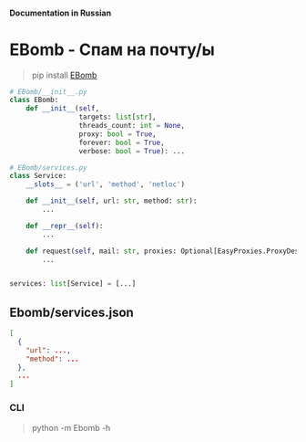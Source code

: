 #### Documentation in Russian

# EBomb - Спам на почту/ы

> pip install [EBomb](https://pypi.org/project/EBomb/)

```python
# EBomb/__init__.py
class EBomb:
    def __init__(self,
                 targets: list[str],
                 threads_count: int = None,
                 proxy: bool = True,
                 forever: bool = True,
                 verbose: bool = True): ...
```

```python
# EBomb/services.py
class Service:
    __slots__ = ('url', 'method', 'netloc')

    def __init__(self, url: str, method: str):
        ...

    def __repr__(self):
        ...

    def request(self, mail: str, proxies: Optional[EasyProxies.ProxyDescriptor] = None) -> Response:
        ...


services: list[Service] = [...]
```

## Ebomb/services.json

```json
[
  {
    "url": ...,
    "method": ...
  },
  ...
]
```

### CLI

> python -m Ebomb -h